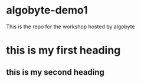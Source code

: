 # algobyte-demo1
This is the repo for the workshop hosted by algobyte

# this is my first heading

## this is my second heading 
